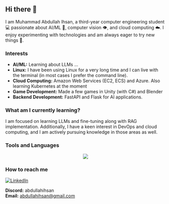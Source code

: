 ## Hi there 👋

I am Muhammad Abdullah Ihsan, a third-year computer engineering student 💻 passionate about AI/ML 🧠, computer vision 👁️, and cloud computing ☁️. I enjoy experimenting with technologies and am always eager to try new things 🧪. 
<!--
**abdullah-ihsan/abdullah-ihsan** is a ✨ _special_ ✨ repository because its `README.md` (this file) appears on your GitHub profile.

Here are some ideas to get you started:
-->


### Interests
- **AI/ML:** Learning about LLMs ...
- **Linux:** I have been using Linux for a very long time and I can live with the terminal (in most cases I prefer the command line).
- **Cloud Computing:** Amazon Web Services (EC2, ECS) and Azure. Also learning Kubernetes at the moment
- **Game Development:** Made a few games in Unity (with C#) and Blender
- **Backend Development:** FastAPI and Flask for AI applications.


### What am I currently learning?
I am focused on learning LLMs and fine-tuning along with RAG implementation. Additionally, I have a keen interest in DevOps and cloud computing, and I am actively pursuing knowledge in those areas as well.

### Tools and Languages

<p align="center">
  <a href="https://skillicons.dev">
    <img src="https://skillicons.dev/icons?i=c,cpp,linux,java,python,unity,cs,git,github,aws,huggingface,flutter" />
  </a>
</p>

<!-- 
### What am I working at right now
"Write here"

misc:
- 👯 I’m looking to collaborate on ...
- 🤔 I’m looking for help with ...
- 💬 Ask me about ...
-->

### How to reach me
[![LinkedIn](https://skillicons.dev/icons?i=linkedin)](https://www.linkedin.com/in/m-abdullah-ihsan/)
<br>

**Discord:** abdullahihsan
<br>
**Email:** abdullahihsan@gmail.com


<!-- 
- 😄 Hobbies: ...
- ⚡ Fun fact: ...
-->


